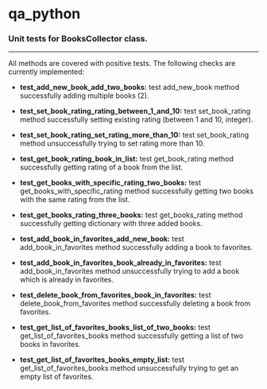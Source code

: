 # qa_python

### Unit tests for BooksCollector class.

---

All methods are covered with positive tests. The following checks are currently implemented:

- **test_add_new_book_add_two_books:** test add_new_book method successfully adding multiple books (2).

- **test_set_book_rating_rating_between_1_and_10:** test set_book_rating method successfully setting existing rating (between 1 and 10, integer).

- **test_set_book_rating_set_rating_more_than_10:** test set_book_rating method unsuccessfully trying to set rating more than 10.

- **test_get_book_rating_book_in_list:** test get_book_rating method successfully getting rating of a book from the list.

- **test_get_books_with_specific_rating_two_books:** test get_books_with_specific_rating method successfully getting two books with the same rating from the list.

- **test_get_books_rating_three_books:** test get_books_rating method successfully getting dictionary with three added books.

- **test_add_book_in_favorites_add_new_book:** test add_book_in_favorites method successfully adding a book to favorites.

- **test_add_book_in_favorites_book_already_in_favorites:** test add_book_in_favorites method unsuccessfully trying to add a book which is already in favorites.

- **test_delete_book_from_favorites_book_in_favorites:** test delete_book_from_favorites method successfully deleting a book from favorites.

- **test_get_list_of_favorites_books_list_of_two_books:** test get_list_of_favorites_books method successfully getting a list of two books in favorites.

- **test_get_list_of_favorites_books_empty_list:** test get_list_of_favorites_books method unsuccessfully trying to get an empty list of favorites.